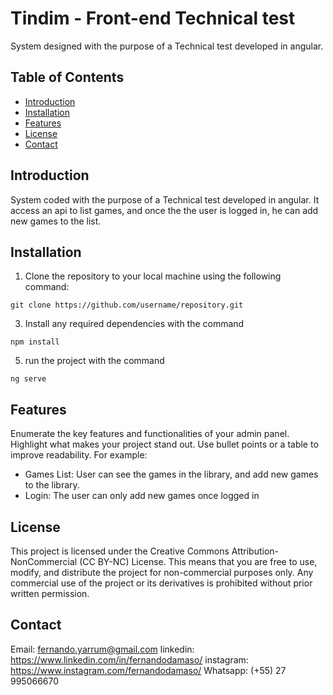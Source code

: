 # Tindim - Front-end Technical test

System designed with the purpose of a Technical test developed in angular. 

## Table of Contents

- [Introduction](#introduction)
- [Installation](#installation)
- [Features](#features)
- [License](#license)
- [Contact](#contact)

## Introduction

System coded with the purpose of a Technical test developed in angular. 
It access an api to list games, and once the the user is logged in, he can add new games to the list.


## Installation

1. Clone the repository to your local machine using the following command:
 ```shell
git clone https://github.com/username/repository.git
```
   
3. Install any required dependencies with the command
```shell
npm install
```
5. run the project with the command
```shell
ng serve
```
  
## Features

Enumerate the key features and functionalities of your admin panel. Highlight what makes your project stand out. Use bullet points or a table to improve readability. For example:

- Games List: User can see the games in the library, and add new games to the library.
- Login: The user can only add new games once logged in

## License

This project is licensed under the Creative Commons Attribution-NonCommercial (CC BY-NC) License. This means that you are free to use, modify, and distribute the project for non-commercial purposes only. Any commercial use of the project or its derivatives is prohibited without prior written permission.

## Contact

Email: fernando.yarrum@gmail.com
linkedin: https://www.linkedin.com/in/fernandodamaso/
instagram: https://www.instagram.com/fernandodamaso/
Whatsapp: (+55) 27 995066670

